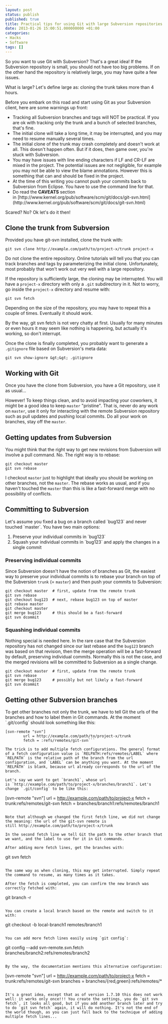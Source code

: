 ```yaml
---
layout: post
status: publish
published: true
title: Practical tips for using Git with large Subversion repositories
date: 2013-01-26 15:00:51.000000000 +01:00
categories:
- Hacks
- Software
tags: []
---
```

So you want to use Git with Subversion? That's a great idea! If the Subversion repository is small, you should not have too big problems. If on the other hand the repository is relatively large, you may have quite a few issues.

What is large? Let's define large as: cloning the trunk takes more than 4 hours.

Before you embark on this road and start using Git as your Subversion client, here are some warnings up front:
<ul>
	<li>Tracking all Subversion branches and tags will NOT be practical. If you are ok with tracking only the trunk and a bunch of selected branches, that's fine.</li>
	<li>The initial clone will take a long time, it may be interrupted, and you may need to resume manually several times.</li>
	<li>The initial clone of the trunk may crash completely and doesn't work at all. This doesn't happen often. But if it does, then game over, you're stuck with Subversion.</li>
	<li>You may have issues with line ending characters if LF and CR-LF are mixed in the project. The potential issues are not negligible, for example you may not be able to view the blame annotations. However this is something that can and should be fixed in the project.</li>
	<li>At the time of this writing you cannot push your commits back to Subversion from Eclipse. You have to use the command line for that.</li>
	<li>Do read the <strong>CAVEATS</strong> section in [http://www.kernel.org/pub/software/scm/git/docs/git-svn.html](http://www.kernel.org/pub/software/scm/git/docs/git-svn.html)</li>
</ul>
Scared? No? Ok let's do it then!
<h2>Clone the trunk from Subversion</h2>
Provided you have git-svn installed, clone the trunk with:

```
git svn clone http://example.com/path/to/project-x/trunk project-x
```

Do not clone the entire repository. Online tutorials will tell you that you can track branches and tags by parameterizing the initial clone. Unfortunately, most probably that won't work out very well with a large repository.

If the repository is sufficiently large, the cloning may be interrupted. You will have a `project-x` directory with only a `.git` subdirectory in it. Not to worry, go inside the `project-x` directory and resume with:

```
git svn fetch
```

Depending on the size of the repository, you may have to repeat this a couple of times. Eventually it should work.

By the way, git svn fetch is not very chatty at first. Usually for many minutes or even hours it may seem like nothing is happening, but actually it's working, so don't interrupt.

Once the clone is finally completed, you probably want to generate a `.gitignore` file based on Subversion's meta data:

```
git svn show-ignore &gt;&gt; .gitignore
```

<h2>Working with Git</h2>
Once you have the clone from Subversion, you have a Git repository, use it as usual...

However! To keep things clean, and to avoid impacting your coworkers, it might be a good idea to keep `master` "pristine". That is, never do any work on `master`, use it only for interacting with the remote Subversion repository such as pull updates and pushing local commits. Do all your work on branches, stay off the `master`.
<h2>Getting updates from Subversion</h2>
You might think that the right way to get new revisions from Subversion will involve a pull command. No. The right way is to rebase:

```
git checkout master
git svn rebase
```

I checkout `master` just to highlight that ideally you should be working on other branches, not the `master`. The rebase works as usual, and if you haven't touched the `master` than this is like a fast-forward merge with no possibility of conflicts.
<h2>Committing to Subversion</h2>
Let's assume you fixed a bug on a branch called `bug123` and never touched `master`. You have two main options:
<ol>
	<li>Preserve your individual commits in `bug123`</li>
	<li>Squash your individual commits in `bug123` and apply the changes in a single commit</li>
</ol>

### Preserving individual commits

Since Subversion doesn't have the notion of branches as Git, the easiest way to preserve your individual commits is to rebase your branch on top of the Subversion `trunk` (= `master`) and then push your commits to Subversion:

```
git checkout master  # first, update from the remote trunk
git svn rebase
git checkout bug123  # next, rebase bug123 on top of master
git rebase master
git checkout master
git merge bug123     # this should be a fast-forward
git svn dcommit
```


### Squashing individual commits

Nothing special is needed here. In the rare case that the Subversion repository has not changed since our last rebase and the `bug123` branch was based on that revision, then the merge operation will be a fast-forward by default, preserving individual commits. Normally this is not the case, and the merged revisions will be committed to Subversion as a single change.

```
git checkout master  # first, update from the remote trunk
git svn rebase
git merge bug123     # possibly but not likely a fast-forward
git svn dcommit
```

<h2>Getting other Subversion branches</h2>
To get other branches not only the trunk, we have to tell Git the urls of the branches and how to label them in Git commands. At the moment `.git/config` should look something like this:

```
[svn-remote "svn"]
        url = http://example.com/path/to/project-x/trunk
        fetch = :refs/remotes/git-svn```

The trick is to add multiple fetch configurations. The general format of a fetch configuration value is `RELPATH:refs/remotes/LABEL` where `RELPATH` is the relative path of the branch from the url configuration, and `LABEL` can be anything you want. At the moment `RELPATH` is blank, because url already corresponds to the url of the branch.

Let's say we want to get `branch1`, whose url is `http://example.com/path/to/project-x/branches/branch1`. Let's change `.git/config` to be like this:

```
[svn-remote "svn"]
        url = http://example.com/path/to/project-x
        fetch = trunk:refs/remotes/git-svn
        fetch = branches/branch1:refs/remotes/branch1
```

Note that although we changed the first fetch line, we did not change the meaning: the url of the git-svn remote is still http://example.com/path/to/project-x/trunk

In the second fetch line we tell Git the path to the other branch that we want, and the label to use for it in Git commands.

After adding more fetch lines, get the branches with:

```
git svn fetch
```

The same way as when cloning, this may get interrupted. Simply repeat the command to resume, as many times as it takes.

After the fetch is completed, you can confirm the new branch was correctly fetched with:

```
git branch -r
```

You can create a local branch based on the remote and switch to it with:

```
git checkout -b local-branch1 remotes/branch1
```

You can add more fetch lines easily using `git config`:

```
git config --add svn-remote.svn.fetch branches/branch2:refs/remotes/branch2
```

By the way, the documentation mentions this alternative configuration:

```
[svn-remote "svn"]
        url = http://example.com/path/to/project-x
        fetch = trunk:refs/remotes/git-svn
        branches = branches/{red,green}:refs/remotes/*
```

It's a great idea, except that as of version 1.7.10 this does not work well: it works only once!!! You create the settings, you do `git svn fetch`, it looks all good, but if you add another branch later and try to do `git svn fetch` again, it will do nothing. It's not the end of the world though, as you can just fall back to the technique of adding multiple fetch lines...
